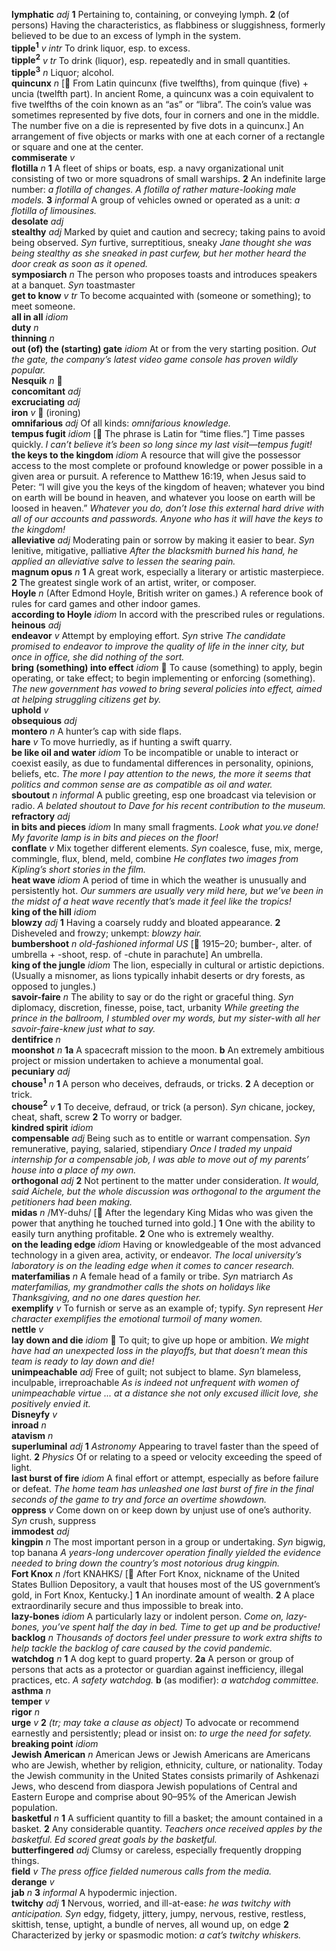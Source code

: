 __lymphatic__ _adj_ __1__ Pertaining to, containing, or conveying lymph. __2__ (of persons) Having the characteristics, as flabbiness or sluggishness, formerly believed to be due to an excess of lymph in the system.  
__tipple<sup>1</sup>__ _v intr_ To drink liquor, esp. to excess.  
__tipple<sup>2</sup>__ _v tr_ To drink (liquor), esp. repeatedly and in small quantities.  
__tipple<sup>3</sup>__ _n_ Liquor; alcohol.  
__quincunx__ _n_ [:scroll: From Latin quincunx (five twelfths), from quinque (five) + uncia (twelfth part). In ancient Rome, a quincunx was a coin equivalent to five twelfths of the coin known as an “as” or “libra”. The coin’s value was sometimes represented by five dots, four in corners and one in the middle. The number five on a die is represented by five dots in a quincunx.] An arrangement of five objects or marks with one at each corner of a rectangle or square and one at the center.  
__commiserate__ _v_  
__flotilla__ _n_ __1__ A fleet of ships or boats, esp. a navy organizational unit consisting of two or more squadrons of small warships. __2__ An indefinite large number: _a flotilla of changes._ _A flotilla of rather mature-looking male models._ __3__ _informal_ A group of vehicles owned or operated as a unit: _a flotilla of limousines._  
__desolate__ _adj_  
__stealthy__ _adj_ Marked by quiet and caution and secrecy; taking pains to avoid being observed. _Syn_ furtive, surreptitious, sneaky _Jane thought she was being stealthy as she sneaked in past curfew, but her mother heard the door creak as soon as it opened._  
__symposiarch__ _n_ The person who proposes toasts and introduces speakers at a banquet. _Syn_ toastmaster  
__get to know__ _v tr_ To become acquainted with (someone or something); to meet someone.  
__all in all__ _idiom_  
__duty__ _n_  
__thinning__ _n_  
__out (of) the (starting) gate__ _idiom_ At or from the very starting position. _Out the gate, the company’s latest video game console has proven wildly popular._  
__Nesquik__ _n_ :mega:  
__concomitant__ _adj_  
__excruciating__ _adj_  
__iron__ _v_ :mega: (ironing)  
__omnifarious__ _adj_ Of all kinds: _omnifarious knowledge._  
__tempus fugit__ _idiom_ [:scroll: The phrase is Latin for “time flies.”] Time passes quickly. _I can’t believe it’s been so long since my last visit—tempus fugit!_  
__the keys to the kingdom__ _idiom_ A resource that will give the possessor access to the most complete or profound knowledge or power possible in a given area or pursuit. A reference to Matthew 16:19, when Jesus said to Peter: “I will give you the keys of the kingdom of heaven; whatever you bind on earth will be bound in heaven, and whatever you loose on earth will be loosed in heaven.” _Whatever you do, don’t lose this external hard drive with all of our accounts and passwords. Anyone who has it will have the keys to the kingdom!_  
__alleviative__ _adj_ Moderating pain or sorrow by making it easier to bear. _Syn_ lenitive, mitigative, palliative _After the blacksmith burned his hand, he applied an alleviative salve to lessen the searing pain._  
__magnum opus__ _n_ __1__ A great work, especially a literary or artistic masterpiece. __2__ The greatest single work of an artist, writer, or composer.  
__Hoyle__ _n_ (After Edmond Hoyle, British writer on games.) A reference book of rules for card games and other indoor games.  
__according to Hoyle__ _idiom_ In accord with the prescribed rules or regulations.  
__heinous__ _adj_  
__endeavor__ _v_ Attempt by employing effort. _Syn_ strive _The candidate promised to endeavor to improve the quality of life in the inner city, but once in office, she did nothing of the sort._  
__bring (something) into effect__ _idiom_ :dart: To cause (something) to apply, begin operating, or take effect; to begin implementing or enforcing (something). _The new government has vowed to bring several policies into effect, aimed at helping struggling citizens get by._  
__uphold__ _v_  
__obsequious__ _adj_  
__montero__ _n_ A hunter’s cap with side flaps.  
__hare__ _v_ To move hurriedly, as if hunting a swift quarry.  
__be like oil and water__ _idiom_ To be incompatible or unable to interact or coexist easily, as due to fundamental differences in personality, opinions, beliefs, etc. _The more I pay attention to the news, the more it seems that politics and common sense are as compatible as oil and water._  
__sboutout__ _n_ _informal_ A public greeting, esp one broadcast via television or radio. _A belated shoutout to Dave for his recent contribution to the museum._  
__refractory__ _adj_  
__in bits and pieces__ _idiom_ In many small fragments. _Look what you.ve done! My favorite lamp is in bits and pieces on the floor!_  
__conflate__ _v_ Mix together different elements. _Syn_ coalesce, fuse, mix, merge, commingle, flux, blend, meld, combine _He conflates two images from Kipling’s short stories in the film._  
__heat wave__ _idiom_ A period of time in which the weather is unusually and persistently hot. _Our summers are usually very mild here, but we’ve been in the midst of a heat wave recently that’s made it feel like the tropics!_  
__king of the hill__ _idiom_  
__blowzy__ _adj_ __1__ Having a coarsely ruddy and bloated appearance. __2__ Disheveled and frowzy; unkempt: _blowzy hair._  
__bumbershoot__ _n_ _old-fashioned_ _informal US_ [:scroll: 1915–20; bumber-, alter. of umbrella + -shoot, resp. of -chute in parachute] An umbrella.  
__king of the jungle__ _idiom_ The lion, especially in cultural or artistic depictions. (Usually a misnomer, as lions typically inhabit deserts or dry forests, as opposed to jungles.)  
__savoir-faire__ _n_ The ability to say or do the right or graceful thing. _Syn_ diplomacy, discretion, finesse, poise, tact, urbanity _While greeting the prince in the ballroom, I stumbled over my words, but my sister-with all her savoir-faire-knew just what to say._  
__dentifrice__ _n_  
__moonshot__ _n_ __1a__ A spacecraft mission to the moon. __b__ An extremely ambitious project or mission undertaken to achieve a monumental goal.  
__pecuniary__ _adj_  
__chouse<sup>1</sup>__ _n_ __1__ A person who deceives, defrauds, or tricks. __2__ A deception or trick.  
__chouse<sup>2</sup>__ _v_ __1__ To deceive, defraud, or trick (a person). _Syn_ chicane, jockey, cheat, shaft, screw __2__ To worry or badger.  
__kindred spirit__ _idiom_  
__compensable__ _adj_ Being such as to entitle or warrant compensation. _Syn_ remunerative, paying, salaried, stipendiary _Once I traded my unpaid internship for a compensable job, I was able to move out of my parents’ house into a place of my own._  
__orthogonal__ _adj_ __2__ Not pertinent to the matter under consideration. _It would, said Aichele, but the whole discussion was orthogonal to the argument the petitioners had been making._  
__midas__ _n_ /MY-duhs/ [:scroll: After the legendary King Midas who was given the power that anything he touched turned into gold.] __1__ One with the ability to easily turn anything profitable. __2__ One who is extremely wealthy.  
__on the leading edge__ _idiom_ Having or knowledgeable of the most advanced technology in a given area, activity, or endeavor. _The local university’s laboratory is on the leading edge when it comes to cancer research._  
__materfamilias__ _n_ A female head of a family or tribe. _Syn_ matriarch _As materfamilias, my grandmother calls the shots on holidays like Thanksgiving, and no one dares question her._  
__exemplify__ _v_ To furnish or serve as an example of; typify. _Syn_ represent _Her character exemplifies the emotional turmoil of many women._  
__nettle__ _v_  
__lay down and die__ _idiom_ :dart: To quit; to give up hope or ambition. _We might have had an unexpected loss in the playoffs, but that doesn’t mean this team is ready to lay down and die!_  
__unimpeachable__ _adj_ Free of guilt; not subject to blame. _Syn_ blameless, inculpable, irreproachable _As is indeed not unfrequent with women of unimpeachable virtue ... at a distance she not only excused illicit love, she positively envied it._  
__Disneyfy__ _v_  
__inroad__ _n_  
__atavism__ _n_  
__superluminal__ _adj_ __1__ _Astronomy_ Appearing to travel faster than the speed of light. __2__ _Physics_ Of or relating to a speed or velocity exceeding the speed of light.  
__last burst of fire__ _idiom_ A final effort or attempt, especially as before failure or defeat. _The home team has unleashed one last burst of fire in the final seconds of the game to try and force an overtime showdown._  
__oppress__ _v_ Come down on or keep down by unjust use of one’s authority. _Syn_ crush, suppress  
__immodest__ _adj_  
__kingpin__ _n_ The most important person in a group or undertaking. _Syn_ bigwig, top banana _A years-long undercover operation finally yielded the evidence needed to bring down the country’s most notorious drug kingpin._  
__Fort Knox__ _n_ /fort KNAHKS/ [:scroll: After Fort Knox, nickname of the United States Bullion Depository, a vault that houses most of the US government’s gold, in Fort Knox, Kentucky.] __1__ An inordinate amount of wealth. __2__ A place extraordinarily secure and thus impossible to break into.  
__lazy-bones__ _idiom_ A particularly lazy or indolent person. _Come on, lazy-bones, you’ve spent half the day in bed. Time to get up and be productive!_  
__backlog__ _n_ _Thousands of doctors feel under pressure to work extra shifts to help tackle the backlog of care caused by the covid pandemic._  
__watchdog__ _n_ __1__ A dog kept to guard property. __2a__ A person or group of persons that acts as a protector or guardian against inefficiency, illegal practices, etc. _A safety watchdog._ __b__ (as modifier): _a watchdog committee._  
__asthma__ _n_  
__temper__ _v_  
__rigor__ _n_  
__urge__ _v_ __2__ _(tr; may take a clause as object)_ To advocate or recommend earnestly and persistently; plead or insist on: _to urge the need for safety._  
__breaking point__ _idiom_  
__Jewish American__ _n_ American Jews or Jewish Americans are Americans who are Jewish, whether by religion, ethnicity, culture, or nationality. Today the Jewish community in the United States consists primarily of Ashkenazi Jews, who descend from diaspora Jewish populations of Central and Eastern Europe and comprise about 90–95% of the American Jewish population.  
__basketful__ _n_ __1__ A sufficient quantity to fill a basket; the amount contained in a basket. __2__ Any considerable quantity. _Teachers once received apples by the basketful._ _Ed scored great goals by the basketful._  
__butterfingered__ _adj_ Clumsy or careless, especially frequently dropping things.  
__field__ _v_ _The press office fielded numerous calls from the media._  
__derange__ _v_  
__jab__ _n_ __3__ _informal_ A hypodermic injection.  
__twitchy__ _adj_ __1__ Nervous, worried, and ill-at-ease: _he was twitchy with anticipation._ _Syn_ edgy, fidgety, jittery, jumpy, nervous, restive, restless, skittish, tense, uptight, a bundle of nerves, all wound up, on edge __2__ Characterized by jerky or spasmodic motion: _a cat’s twitchy whiskers._  
